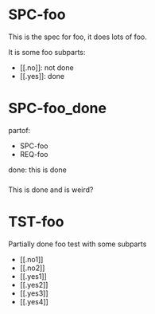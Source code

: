 # SPC-foo
This is the spec for foo, it does lots of foo.

It is some foo subparts:
- [[.no]]: not done
- [[.yes]]: done


# SPC-foo_done
partof:
- SPC-foo
- REQ-foo

done: this is done
###
This is done and is weird?


# TST-foo
Partially done foo test with some subparts

- [[.no1]]
- [[.no2]]
- [[.yes1]]
- [[.yes2]]
- [[.yes3]]
- [[.yes4]]
